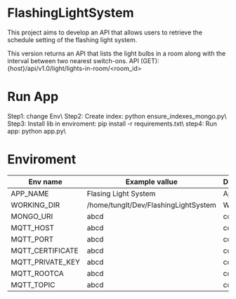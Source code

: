 # FlashingLightSystem
This project aims to develop an API that allows users to retrieve the schedule setting of the flashing light system.

This version returns an API that lists the light bulbs in a room along with the interval between two nearest switch-ons.
API (GET): {host}/api/v1.0/light/lights-in-room/<room_id>

# Run App
Step1: change Env\\
Step2: Create index: python ensure_indexes_mongo.py\\
Step3: Install lib in enviroment: pip install -r requirements.txt\\
step4: Run app: python app.py\\

# Enviroment
| Env name | Example vallue | Description |
|---------|---------|-----------------|
| APP_NAME  |  Flasing Light System    | App Name      |
| WORKING_DIR   | /home/tunglt/Dev/FlashingLightSystem    | Working dir  |
| MONGO_URI   |  abcd  | config mqtt  |
| MQTT_HOST   | abcd    | config mqtt    |
| MQTT_PORT   | abcd    | config mqtt    |
| MQTT_CERTIFICATE   | abcd    | config mqtt    |
| MQTT_PRIVATE_KEY   | abcd    | config mqtt    |
| MQTT_ROOTCA   | abcd    | config mqtt    |
| MQTT_TOPIC   | abcd    | config mqtt    |
